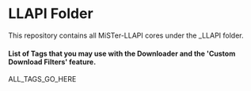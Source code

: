 # LLAPI Folder

This repository contains all MiSTer-LLAPI cores under the _LLAPI folder.

#### List of Tags that you may use with the Downloader and the 'Custom Download Filters' feature.

ALL_TAGS_GO_HERE